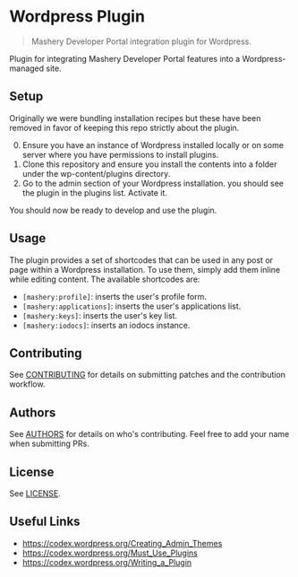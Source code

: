 # Wordpress Plugin
> Mashery Developer Portal integration plugin for Wordpress.

Plugin for integrating Mashery Developer Portal features into a Wordpress-managed site.

## Setup

Originally we were bundling installation recipes but these have been removed in favor of keeping this repo strictly about the plugin.

0. Ensure you have an instance of Wordpress installed locally or on some server where you have permissions to install plugins.
0. Clone this repository and ensure you install the contents into a folder under the wp-content/plugins directory.
0. Go to the admin section of your Wordpress installation. you should see the plugin in the plugins list. Activate it.

You should now be ready to develop and use the plugin.

## Usage

The plugin provides a set of shortcodes that can be used in any post or page within a Wordpress installation. To use them, simply add them inline while editing content. The available shortcodes are:

* `[mashery:profile]`: inserts the user's profile form.
* `[mashery:applications]`: inserts the user's applications list.
* `[mashery:keys]`: inserts the user's key list.
* `[mashery:iodocs]`: inserts an iodocs instance.

## Contributing

See [CONTRIBUTING](CONTRIBUTING.md) for details on submitting patches and the contribution workflow.

## Authors

See [AUTHORS](AUTHORS) for details on who's contributing. Feel free to add your name when submitting PRs.

## License

See [LICENSE](LICENSE).

## Useful Links

* https://codex.wordpress.org/Creating_Admin_Themes
* https://codex.wordpress.org/Must_Use_Plugins
* https://codex.wordpress.org/Writing_a_Plugin

